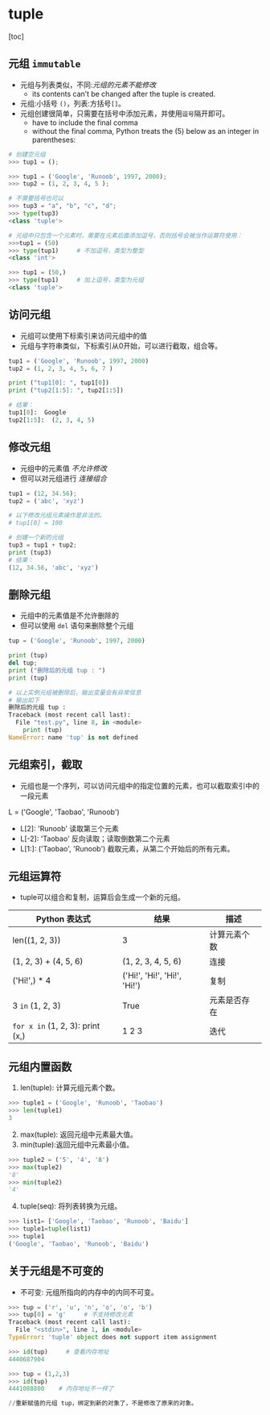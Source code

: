 
# tuple

[toc]

## 元组 `immutable`
- 元组与列表类似，不同:*元组的元素不能修改*
  - its contents can’t be changed after the tuple is created.
- 元组:小括号 `()`，列表:方括号`[]`。
- 元组创建很简单，只需要在括号中添加元素，并使用`逗号`隔开即可。
  - have to include the final comma
  - without the final comma, Python treats the (5) below as an integer in parentheses:

```py
# 创建空元组
>>> tup1 = ();

>>> tup1 = ('Google', 'Runoob', 1997, 2000);
>>> tup2 = (1, 2, 3, 4, 5 );

# 不需要括号也可以
>>> tup3 = "a", "b", "c", "d";   
>>> type(tup3)
<class 'tuple'>

# 元组中只包含一个元素时，需要在元素后面添加逗号，否则括号会被当作运算符使用：
>>>tup1 = (50)
>>> type(tup1)     # 不加逗号，类型为整型
<class 'int'>

>>> tup1 = (50,)
>>> type(tup1)     # 加上逗号，类型为元组
<class 'tuple'>
```


## 访问元组
- 元组可以使用下标索引来访问元组中的值
- 元组与字符串类似，下标索引从0开始，可以进行截取，组合等。

```py
tup1 = ('Google', 'Runoob', 1997, 2000)
tup2 = (1, 2, 3, 4, 5, 6, 7 )

print ("tup1[0]: ", tup1[0])
print ("tup2[1:5]: ", tup2[1:5])

# 结果：
tup1[0]:  Google
tup2[1:5]:  (2, 3, 4, 5)
```

## 修改元组
- 元组中的元素值 *不允许修改*
- 但可以对元组进行 *连接组合*

```py
tup1 = (12, 34.56);
tup2 = ('abc', 'xyz')

# 以下修改元组元素操作是非法的。
# tup1[0] = 100

# 创建一个新的元组
tup3 = tup1 + tup2;
print (tup3)
# 结果：
(12, 34.56, 'abc', 'xyz')

```


## 删除元组
- 元组中的元素值是不允许删除的
- 但可以使用 `del` 语句来删除整个元组

```py
tup = ('Google', 'Runoob', 1997, 2000)

print (tup)
del tup;
print ("删除后的元组 tup : ")
print (tup)

# 以上实例元组被删除后，输出变量会有异常信息
# 输出如下
删除后的元组 tup :
Traceback (most recent call last):
  File "test.py", line 8, in <module>
    print (tup)
NameError: name 'tup' is not defined
```


## 元组索引，截取
- 元组也是一个序列，可以访问元组中的指定位置的元素，也可以截取索引中的一段元素

L = ('Google', 'Taobao', 'Runoob')

- L[2]:	'Runoob'	读取第三个元素
- L[-2]:	'Taobao'	反向读取；读取倒数第二个元素
- L[1:]:	('Taobao', 'Runoob')	截取元素，从第二个开始后的所有元素。


## 元组运算符
- tuple可以组合和复制，运算后会生成一个新的元组。

Python 表达式	| 结果	| 描述
---|---|---
len((1, 2, 3))	                  | 3	                              | 计算元素个数
(1, 2, 3) + (4, 5, 6)	            | (1, 2, 3, 4, 5, 6)	            | 连接
('Hi!',) * 4	                    | ('Hi!', 'Hi!', 'Hi!', 'Hi!')	  | 复制
3 `in` (1, 2, 3)	                | True	                          | 元素是否存在
`for x in` (1, 2, 3): print (x,)	| 1 2 3	                          | 迭代


## 元组内置函数

1.	len(tuple): 计算元组元素个数。

```py
>>> tuple1 = ('Google', 'Runoob', 'Taobao')
>>> len(tuple1)
3
```

2.	max(tuple): 返回元组中元素最大值。
3.	min(tuple):返回元组中元素最小值。

```py
>>> tuple2 = ('5', '4', '8')
>>> max(tuple2)
'8'
>>> min(tuple2)
'4'
```

4.	tuple(seq): 将列表转换为元组。

```py
>>> list1= ['Google', 'Taobao', 'Runoob', 'Baidu']
>>> tuple1=tuple(list1)
>>> tuple1
('Google', 'Taobao', 'Runoob', 'Baidu')
```


## 关于元组是不可变的
- 不可变: 元组所指向的内存中的内同不可变。

```py
>>> tup = ('r', 'u', 'n', 'o', 'o', 'b')
>>> tup[0] = 'g'     # 不支持修改元素
Traceback (most recent call last):
  File "<stdin>", line 1, in <module>
TypeError: 'tuple' object does not support item assignment

>>> id(tup)     # 查看内存地址
4440687904

>>> tup = (1,2,3)
>>> id(tup)
4441088800    # 内存地址不一样了

//重新赋值的元组 tup，绑定到新的对象了，不是修改了原来的对象。
```
